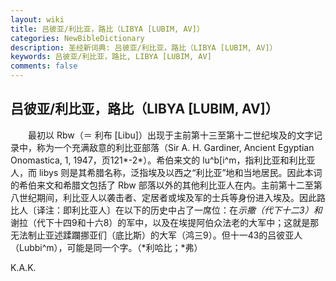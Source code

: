 ```yaml
---
layout: wiki
title: 吕彼亚/利比亚，路比（LIBYA [LUBIM, AV]）
categories: NewBibleDictionary
description: 圣经新词典: 吕彼亚/利比亚，路比（LIBYA [LUBIM, AV]）
keywords: 吕彼亚/利比亚，路比, LIBYA [LUBIM, AV]
comments: false
---
```


## 吕彼亚/利比亚，路比（LIBYA [LUBIM, AV]）

　　最初以 Rbw（＝ 利布 [Libu]）出现于主前第十三至第十二世纪埃及的文字记录中，称为一个充满敌意的利比亚部落（Sir A. H. Gardiner, Ancient Egyptian Onomastica, 1, 1947，页121*-2*）。希伯来文的 lu^b[i^m，指利比亚和利比亚人，而 libys 则是其希腊名称，泛指埃及以西之“利比亚”地和当地居民。因此本词的希伯来文和希腊文包括了 Rbw 部落以外的其他利比亚人在内。主前第十二至第八世纪期间，利比亚人以袭击者、定居者或埃及军的士兵等身份进入埃及。因此路比人〔译注：即利比亚人〕在以下的历史中占了一席位：在*示撒（代下十二3）和*谢拉（代下十四9和十六8）的军中，以及在埃提阿伯众法老的大军中；这就是那无法制止亚述蹂躝挪亚们（底比斯）的大军（鸿三9）。但十一43的吕彼亚人（Lubbi^m），可能是同一个字。（*利哈比；*弗）

K.A.K.








